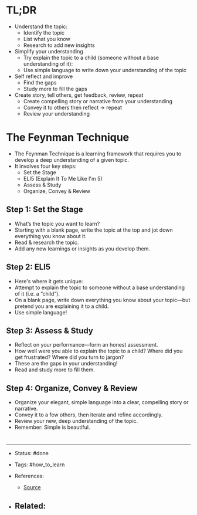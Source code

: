 # TL;DR
- Understand the topic:
	- Identify the topic
	- List what you know
	- Research to add new insights
- Simplify your understanding 
	- Try explain the topic to a child (someone without a base understanding of it):
	- Use simple language to write down your understanding of the topic
- Self reflect and improve
	- Find the gaps
	- Study more to fill the gaps
- Create story, tell others, get feedback, review, repeat
	- Create compelling story or narrative from your understanding
	- Convey it to others then reflect -> repeat
	- Review your understanding


# The Feynman Technique
- The Feynman Technique is a learning framework that requires you to develop a deep understanding of a given topic.
- It involves four key steps:
	- Set the Stage
	- ELI5 (Explain It To Me Like I'm 5)
	- Assess & Study
	- Organize, Convey & Review

## Step 1: Set the Stage
- What’s the topic you want to learn?
- Starting with a blank page, write the topic at the top and jot down everything you know about it.
- Read & research the topic.
- Add any new learnings or insights as you develop them.

## Step 2: ELI5
- Here's where it gets unique:
- Attempt to explain the topic to someone without a base understanding of it (i.e. a “child”).
- On a blank page, write down everything you know about your topic—but pretend you are explaining it to a child.
- Use simple language!

## Step 3: Assess & Study
- Reflect on your performance—form an honest assessment.
- How well were you able to explain the topic to a child? Where did you get frustrated? Where did you turn to jargon?
- These are the gaps in your understanding!
- Read and study more to fill them.

## Step 4: Organize, Convey & Review
- Organize your elegant, simple language into a clear, compelling story or narrative.
- Convey it to a few others, then iterate and refine accordingly.
- Review your new, deep understanding of the topic.
- Remember: Simple is beautiful.




# 

---
- Status: #done

- Tags: #how_to_learn 

- References:
	- [Source](https://twitter.com/SahilBloom/status/1553717736932532224)

- Related:
	- 
